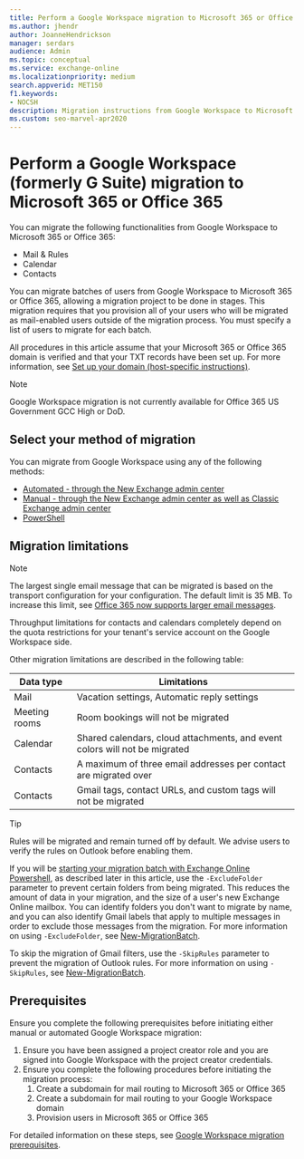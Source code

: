 ```yaml
---
title: Perform a Google Workspace migration to Microsoft 365 or Office 365
ms.author: jhendr
author: JoanneHendrickson
manager: serdars
audience: Admin
ms.topic: conceptual
ms.service: exchange-online
ms.localizationpriority: medium
search.appverid: MET150
f1.keywords:
- NOCSH
description: Migration instructions from Google Workspace to Microsoft 365 or Office 365 in stages by migrating users in batches.
ms.custom: seo-marvel-apr2020
---
```


# Perform a Google Workspace (formerly G Suite) migration to Microsoft 365 or Office 365

You can migrate the following functionalities from Google Workspace to Microsoft 365 or Office 365:

- Mail & Rules
- Calendar
- Contacts

You can migrate batches of users from Google Workspace to Microsoft 365 or Office 365, allowing a migration project to be done in stages. This migration requires that you provision all of your users who will be migrated as mail-enabled users outside of the migration process. You must specify a list of users to migrate for each batch.

All procedures in this article assume that your Microsoft 365 or Office 365 domain is verified and that your TXT records have been set up. For more information, see [Set up your domain (host-specific instructions)](/microsoft-365/admin/get-help-with-domains/set-up-your-domain-host-specific-instructions).

   > [!NOTE]
   > Google Workspace migration is not currently available for Office 365 US Government GCC High or DoD.

## Select your method of migration

You can migrate from Google Workspace using any of the following methods:

- [Automated - through the New Exchange admin center](automated-migration-neweac.md)
- [Manual - through the New Exchange admin center as well as Classic Exchange admin center](manual-gspace-migration-overview.md)
- [PowerShell](perform-gspace-migration-powershell.md)

## Migration limitations

> [!NOTE]
> The largest single email message that can be migrated is based on the transport configuration for your configuration. The default limit is 35 MB. To increase this limit, see [Office 365 now supports larger email messages](https://www.microsoft.com/en-us/microsoft-365/blog/2015/04/15/office-365-now-supports-larger-email-messages-up-to-150-mb/).

Throughput limitations for contacts and calendars completely depend on the quota restrictions for your tenant's service account on the Google Workspace side.

Other migration limitations are described in the following table:

|Data type|Limitations|
|---|---|
|Mail|Vacation settings, Automatic reply settings|
|Meeting rooms|Room bookings will not be migrated|
|Calendar|Shared calendars, cloud attachments, and event colors will not be migrated|
|Contacts|A maximum of three email addresses per contact are migrated over|
|Contacts|Gmail tags, contact URLs, and custom tags will not be migrated|

> [!TIP]
>Rules will be migrated and remain turned off by default. We advise users to verify the rules on Outlook before enabling them.
>
>If you will be [starting your migration batch with Exchange Online Powershell](perform-gspace-migration-powershell.md), as described later in this article, use the `-ExcludeFolder` parameter to prevent certain folders from being migrated. This reduces the amount of data in your migration, and the size of a user's new Exchange Online mailbox. You can identify folders you don't want to migrate by name, and you can also identify Gmail labels that apply to multiple messages in order to exclude those messages from the migration. For more information on using `-ExcludeFolder`, see [New-MigrationBatch](/powershell/module/exchange/new-migrationbatch).
>
> To skip the migration of Gmail filters, use the `-SkipRules` parameter to prevent the migration of Outlook rules. For more information on using `-SkipRules`, see [New-MigrationBatch](/powershell/module/exchange/new-migrationbatch). 

## Prerequisites

Ensure you complete the following prerequisites before initiating either manual or automated Google Workspace migration:

1. Ensure you have been assigned a project creator role and you are signed into Google Workspace with the project creator credentials.
1. Ensure you complete the following procedures before initiating the migration process:
   1. Create a subdomain for mail routing to Microsoft 365 or Office 365
   1. Create a subdomain for mail routing to your Google Workspace domain
   1. Provision users in Microsoft 365 or Office 365

For detailed information on these steps, see [Google Workspace migration prerequisites](googleworkspace-migration-prerequisites.md).
